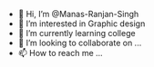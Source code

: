- 👋 Hi, I’m @Manas-Ranjan-Singh
- 👀 I’m interested in Graphic design
- 🌱 I’m currently learning college
- 💞️ I’m looking to collaborate on ...
- 📫 How to reach me ...

<!---
Manas-Ranjan-Singh/Manas-Ranjan-Singh is a ✨ special ✨ repository because its `README.md` (this file) appears on your GitHub profile.
You can click the Preview link to take a look at your changes.
--->
